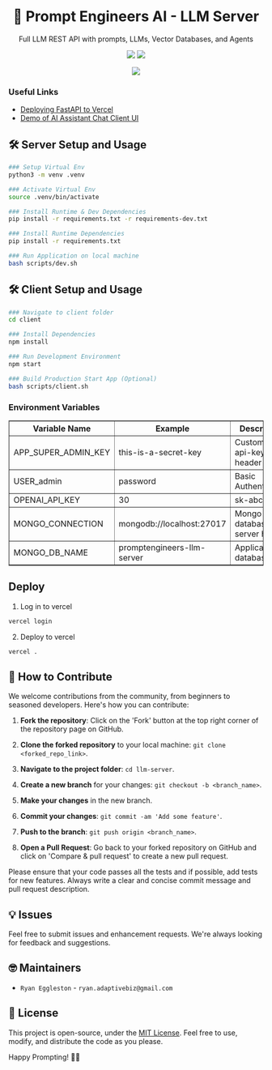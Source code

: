 <h1 align="center">
  🤖 Prompt Engineers AI - LLM Server 
</h1>
<p align="center">
Full LLM REST API with prompts, LLMs, Vector Databases, and Agents
</p>
<p align="center">
  <a href="#"><img src="https://img.shields.io/badge/View%20Documentation-Docs-yellow"></a>
  <a href="https://promptengineersai.slack.com/ssb/redirect"><img src="https://img.shields.io/badge/Join%20our%20community-Slack-blue"></a>
  <!-- <a href="https://pepy.tech/project/prompttools" target="_blank"><img src="https://static.pepy.tech/badge/prompttools" alt="Total Downloads"/></a> -->
  <!-- <a href="https://github.com/promptengineers-ai/llm-server">
      <img src="https://img.shields.io/github/stars/promptengineers-ai/llm-server" />
  </a> -->
  <!-- <a href="https://www.youtube.com/@promptengineersai"><img src="https://img.shields.io/youtube/channel/views/UCpGq31VRTZ9JzosUFA_HWzw?label=@promptengineersai
"></a> -->
</p>
<!-- <p align="center">
  <video autoplay loop muted playsinline>
    <source src="https://github.com/promptengineers-ai/llm-server/blob/development/static/demos/chat-ui-demo.mp4?raw=true" type="video/mp4">
    Your browser does not support the video tag.
  </video>
</p> -->

<p align="center">
  <img src="https://github.com/promptengineers-ai/llm-server/blob/development/static/demos/llm-server.gif?raw=true" />
</p>

### Useful Links
- [Deploying FastAPI to Vercel](https://blog.logrocket.com/deploying-fastapi-applications-to-vercel/)
- [Demo of AI Assistant Chat Client UI](https://www.loom.com/share/a697426952e94d95957773e973759693?sid=5014613d-4785-4a79-840c-4bcb45d969dd)


## 🛠️ Server Setup and Usage
```bash
### Setup Virtual Env
python3 -m venv .venv

### Activate Virtual Env
source .venv/bin/activate

### Install Runtime & Dev Dependencies
pip install -r requirements.txt -r requirements-dev.txt

### Install Runtime Dependencies
pip install -r requirements.txt

### Run Application on local machine
bash scripts/dev.sh
```

## 🛠️ Client Setup and Usage
```bash
### Navigate to client folder
cd client

### Install Dependencies
npm install

### Run Development Environment
npm start

### Build Production Start App (Optional)
bash scripts/client.sh
```

### Environment Variables
<table border="1" width="100%">
  <tr>
    <th>Variable Name</th>
    <th>Example</th>
    <th>Description</th>
  </tr>
  <tr>
    <td>APP_SUPER_ADMIN_KEY</td>
    <td>this-is-a-secret-key</td>
    <td>Custom `x-api-key` header</td>
  </tr>
  <tr>
    <td>USER_admin</td>
    <td>password</td>
    <td>Basic Authentication</td>
  </tr>
  <tr>
    <td>OPENAI_API_KEY</td>
    <td>30</td>
    <td>sk-abc123...</td>
  </tr>
  <tr>
    <td>MONGO_CONNECTION</td>
    <td>mongodb://localhost:27017</td>
    <td>Mongo database server host</td>
  </tr>
  <tr>
    <td>MONGO_DB_NAME</td>
    <td>promptengineers-llm-server</td>
    <td>Application database</td>
  </tr>
</table>

## Deploy
1. Log in to vercel
```bash
vercel login
```

2. Deploy to vercel
```bash
vercel .
```

## 🤝 How to Contribute

We welcome contributions from the community, from beginners to seasoned developers. Here's how you can contribute:

1. **Fork the repository**: Click on the 'Fork' button at the top right corner of the repository page on GitHub.

2. **Clone the forked repository** to your local machine: `git clone <forked_repo_link>`.

3. **Navigate to the project folder**: `cd llm-server`.

4. **Create a new branch** for your changes: `git checkout -b <branch_name>`.

5. **Make your changes** in the new branch.

6. **Commit your changes**: `git commit -am 'Add some feature'`.

7. **Push to the branch**: `git push origin <branch_name>`.

8. **Open a Pull Request**: Go back to your forked repository on GitHub and click on 'Compare & pull request' to create a new pull request.

Please ensure that your code passes all the tests and if possible, add tests for new features. Always write a clear and concise commit message and pull request description.

## 💡 Issues

Feel free to submit issues and enhancement requests. We're always looking for feedback and suggestions.

## 🤓 Maintainers

- `Ryan Eggleston` - `ryan.adaptivebiz@gmail.com`

## 📜 License

This project is open-source, under the [MIT License](LICENSE). Feel free to use, modify, and distribute the code as you please.

Happy Prompting! 🎉🎉
